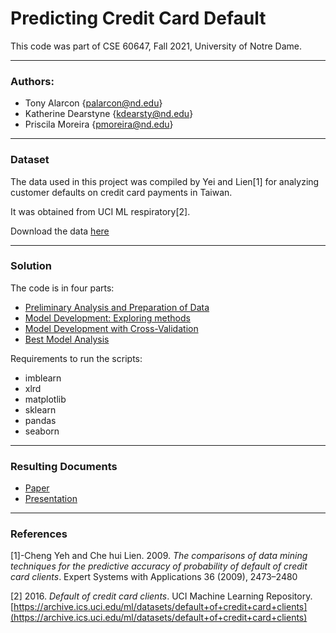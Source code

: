 
# Predicting Credit Card Default
This code was part of CSE 60647, Fall 2021, University of Notre Dame. 
_______________________________________________

### Authors:
- Tony Alarcon {palarcon@nd.edu}
- Katherine Dearstyne {kdearsty@nd.edu}
- Priscila Moreira {pmoreira@nd.edu}

_______________________________________________

###  Dataset 

The data used in this project was compiled by Yei and Lien[1] for analyzing customer defaults on credit card payments in Taiwan. 

It was obtained from UCI ML respiratory[2].

Download the data [here](default.xls)

_______________________________________________

### Solution

The code is in four parts: 
- [Preliminary Analysis and Preparation of Data](./data_preparation.ipynb)
- [Model Development: Exploring methods](./model_training.ipynb)
- [Model Development with Cross-Validation](./model_training_crossval.ipynb)
- [Best Model Analysis](./model_analysis.ipynb)

Requirements to run the scripts:
- imblearn
- xlrd
- matplotlib
- sklearn
- pandas
- seaborn
_______________________________________________

### Resulting Documents 

- [Paper](./Final_Paper_for_DS_Project___Credit_Card.pdf)
- [Presentation](./Presentation-Team9-Business-Loan.mp4)

_______________________________________________

### References

[1]-Cheng Yeh and Che hui Lien. 2009. *The comparisons of data mining techniques
for the predictive accuracy of probability of default of credit card clients*. Expert
Systems with Applications 36 (2009), 2473–2480

[2] 2016. *Default of credit card clients*. UCI Machine Learning Repository.
[https://archive.ics.uci.edu/ml/datasets/default+of+credit+card+clients](https://archive.ics.uci.edu/ml/datasets/default+of+credit+card+clients)

